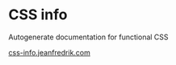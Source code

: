 # CSS info

Autogenerate documentation for functional CSS

[css-info.jeanfredrik.com](https://css-info.jeanfredrik.com/)
